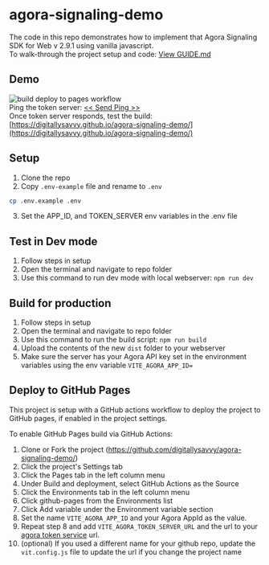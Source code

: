 # agora-signaling-demo
The code in this repo demonstrates how to implement that Agora Signaling SDK for Web v 2.9.1 using vanilla javascript.  
To walk-through the project setup and code: [View GUIDE.md](GUIDE.md)

## Demo
![build deploy to pages workflow](https://github.com/digitallysavvy/agora-signaling-demo/actions/workflows/deploy-to-pages.yaml/badge.svg)  
Ping the token server: [<< Send Ping >>](https://agora-token-server-caak.onrender.com/ping)  
Once token server responds, test the build: [https://digitallysavvy.github.io/agora-signaling-demo/](https://digitallysavvy.github.io/agora-signaling-demo/)


## Setup
1. Clone the repo
2. Copy `.env-example` file and rename to `.env`
```bash
cp .env.example .env
```
3. Set the APP_ID, and TOKEN_SERVER env variables in the .env file

## Test in Dev mode
1. Follow steps in setup
2. Open the terminal and navigate to repo folder
3. Use this command to run dev mode with local webserver: 
```npm run dev```

## Build for production
1. Follow steps in setup
2. Open the terminal and navigate to repo folder
3. Use this command to run the build script: 
```npm run build```
4. Upload the contents of the new `dist` folder to your webserver
5. Make sure the server has your Agora API key set in the environment variables using the env variable `VITE_AGORA_APP_ID=`

## Deploy to GitHub Pages
This project is setup with a GitHub actions workflow to deploy the project to GitHub pages, if enabled in the project settings. 

To enable GitHub Pages build via GitHub Actions:
1. Clone or Fork the project (https://github.com/digitallysavvy/agora-signaling-demo/)
3. Click the project's Settings tab
4. Click the Pages tab in the left column menu
5. Under Build and deployment, select GitHub Actions as the Source
6. Click the Environments tab in the left column menu
7. Click github-pages from the Environments list
8. Click Add variable under the Environment variable section
9. Set the name `VITE_AGORA_APP_ID` and your Agora AppId as the value.
10. Repeat step 8 and add `VITE_AGORA_TOKEN_SERVER_URL` and the url to your [agora token service](https://github.com/AgoraIO-Community/agora-token-service) url.
10. (optional) If you used a different name for your github repo, update the `vit.config.js` file to update the url if you change the project name